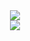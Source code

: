 <div align="center"> <img src="https://metrics.lecoq.io/DeLieMLmmer?template=classic&base.repositories=0&base.metadata=0&base.indepth=false&base.hireable=false&config.timezone=Asia%2FHong_Kong"> </div>
<div align="center"> <img src="https://github-readme-stats.vercel.app/api?username=DeLieMLmmer&show_icons=true"> </div>
